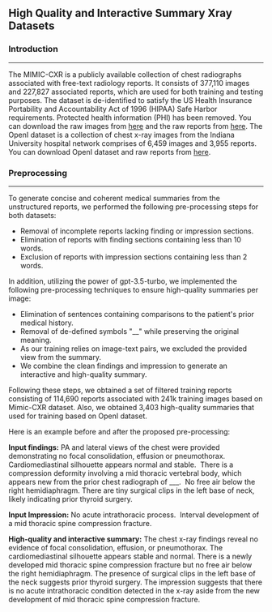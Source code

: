 ## High Quality and Interactive Summary Xray Datasets


### Introduction
<hr>

The MIMIC-CXR is a publicly available collection of chest radiographs associated with free-text radiology reports. It consists of 377,110 images and 227,827 associated reports, which are used for both training and testing purposes. The dataset is de-identified to satisfy the US Health Insurance Portability and Accountability Act of 1996 (HIPAA) Safe Harbor requirements. Protected health information (PHI) has been removed. You can download the raw images from [here](https://physionet.org/content/mimic-cxr-jpg/2.0.0/) and the raw reports from [here](https://physionet.org/content/mimic-cxr/2.0.0/). The OpenI dataset is a collection of chest x-ray images from the Indiana University hospital network comprises of 6,459 images and 3,955 reports. You can download OpenI dataset and raw reports from [here](https://openi.nlm.nih.gov/faq#collection).

### Preprocessing
<hr>

To generate concise and coherent medical summaries from the unstructured reports, we performed the following pre-processing steps for both datasets:

+ Removal of incomplete reports lacking finding or impression sections.
+ Elimination of reports with finding sections containing less than 10 words.
+ Exclusion of reports with impression sections containing less than 2 words.

In addition, utilizing the power of gpt-3.5-turbo, we implemented the following pre-processing techniques to ensure high-quality summaries per image:

+ Elimination of sentences containing comparisons to the patient's prior medical history.
+ Removal of de-defined symbols "__" while preserving the original meaning.
+ As our training relies on image-text pairs, we excluded the provided view from the summary.
+ We combine the clean findings and impression to generate an interactive and high-quality summary.

Following these steps, we obtained a set of filtered training reports consisting of 114,690 reports associated with 241k training images based on Mimic-CXR dataset. Also, we obtained 3,403 high-quality summaries that used for training based on OpenI dataset.

Here is an example before and after the proposed pre-processing:

**Input findings:**
PA and lateral views of the chest were provided demonstrating no focal consolidation, effusion or pneumothorax. Cardiomediastinal silhouette appears normal and stable.  There is a compression deformity involving a mid thoracic vertebral body, which appears new from the prior chest radiograph of ___.   No free air below the right hemidiaphragm. There are tiny surgical clips in the left base of neck, likely indicating prior thyroid surgery.

**Input Impression:**
No acute intrathoracic process.  Interval development of a mid thoracic spine compression fracture.
 

**High-quality and interactive summary:**
The chest x-ray findings reveal no evidence of focal consolidation, effusion, or pneumothorax. The cardiomediastinal silhouette appears stable and normal. There is a newly developed mid thoracic spine compression fracture but no free air below the right hemidiaphragm. The presence of surgical clips in the left base of the neck suggests prior thyroid surgery. The impression suggests that there is no acute intrathoracic condition detected in the x-ray aside from the new development of mid thoracic spine compression fracture.

